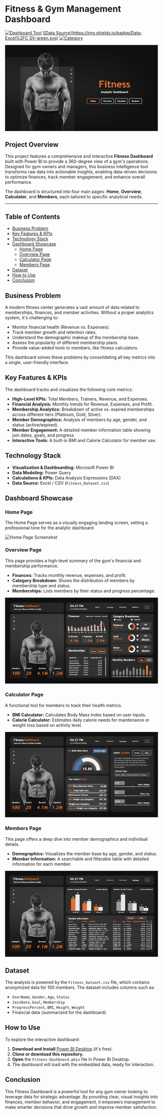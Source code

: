 # Fitness & Gym Management Dashboard

[![Dashboard Tool](https://img.shields.io/badge/Tool-Power%20BI-yellow.svg)](https://powerbi.microsoft.com/)
[![Data Source](https://img.shields.io/badge/Data-Excel%2FC SV-green.svg)](Fitness_Dataset.csv)
[![Category](https://img.shields.io/badge/Category-Business%20Intelligence-blue.svg)](Fitness-Dashboard.pbix)

![Fitness Dashboard Home](images/Home.png)

## Project Overview

This project features a comprehensive and interactive **Fitness Dashboard** built with Power BI to provide a 360-degree view of a gym's operations. Designed for gym owners and managers, this business intelligence tool transforms raw data into actionable insights, enabling data-driven decisions to optimize finances, track member engagement, and enhance overall performance.

The dashboard is structured into four main pages: **Home**, **Overview**, **Calculator**, and **Members**, each tailored to specific analytical needs.

---

## Table of Contents
- [Business Problem](#business-problem)
- [Key Features & KPIs](#key-features--kpis)
- [Technology Stack](#technology-stack)
- [Dashboard Showcase](#dashboard-showcase)
  - [Home Page](#home-page)
  - [Overview Page](#overview-page)
  - [Calculator Page](#calculator-page)
  - [Members Page](#members-page)
- [Dataset](#dataset)
- [How to Use](#how-to-use)
- [Conclusion](#conclusion)

## Business Problem
A modern fitness center generates a vast amount of data related to memberships, finances, and member activities. Without a proper analytics system, it's challenging to:
-   Monitor financial health (Revenue vs. Expenses).
-   Track member growth and retention rates.
-   Understand the demographic makeup of the membership base.
-   Assess the popularity of different membership plans.
-   Provide value-added tools to members, like fitness calculators.

This dashboard solves these problems by consolidating all key metrics into a single, user-friendly interface.

## Key Features & KPIs
The dashboard tracks and visualizes the following core metrics:
-   **High-Level KPIs:** Total Members, Trainers, Revenue, and Expenses.
-   **Financial Analysis:** Monthly trends for Revenue, Expenses, and Profit.
-   **Membership Analytics:** Breakdown of active vs. expired memberships across different tiers (Platinum, Gold, Silver).
-   **Member Demographics:** Analysis of members by age, gender, and status (active/expired).
-   **Member Engagement:** A detailed member information table showing join dates, goals, and progress.
-   **Interactive Tools:** A built-in BMI and Calorie Calculator for member use.

## Technology Stack
-   **Visualization & Dashboarding:** Microsoft Power BI
-   **Data Modeling:** Power Query
-   **Calculations & KPIs:** Data Analysis Expressions (DAX)
-   **Data Source:** Excel / CSV (`Fitness_Dataset.csv`)

## Dashboard Showcase

### Home Page
The Home Page serves as a visually engaging landing screen, setting a professional tone for the analytic dashboard.

![Home Page Screenshot](images/Home_Splash.png)

### Overview Page
This page provides a high-level summary of the gym's financial and membership performance.
-   **Finances:** Tracks monthly revenue, expenses, and profit.
-   **Category Breakdown:** Shows the distribution of members by membership type and status.
-   **Memberships:** Lists members by their status and progress percentage.

![Overview Page Screenshot](images/Overview.png)

### Calculator Page
A functional tool for members to track their health metrics.
-   **BMI Calculator:** Calculates Body Mass Index based on user inputs.
-   **Calorie Calculator:** Estimates daily calorie needs for maintenance or weight loss based on activity level.

![Calculator Page Screenshot](images/Calculator.png)

### Members Page
This page offers a deep dive into member demographics and individual details.
-   **Demographics:** Visualizes the member base by age, gender, and status.
-   **Member Information:** A searchable and filterable table with detailed information for each member.

![Members Page Screenshot](images/Members.png)

## Dataset
The analysis is powered by the `Fitness_Dataset.csv` file, which contains anonymized data for 100 members. The dataset includes columns such as:
-   `UserName`, `Gender`, `Age`, `Status`
-   `JoinDate`, `Goal`, `Membership`
-   `ProgressPercent`, `BMI`, `Height`, `Weight`
-   Financial data (summarized for the dashboard)

## How to Use
To explore the interactive dashboard:
1.  **Download and Install** [Power BI Desktop](https://powerbi.microsoft.com/en-us/desktop/) (it's free).
2.  **Clone or download this repository.**
3.  **Open** the `Fitness-Dashboard.pbix` file in Power BI Desktop.
4.  The dashboard will load with the embedded data, ready for interaction.

## Conclusion
This Fitness Dashboard is a powerful tool for any gym owner looking to leverage data for strategic advantage. By providing clear, visual insights into finances, member behavior, and engagement, it empowers management to make smarter decisions that drive growth and improve member satisfaction.